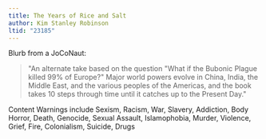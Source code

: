 ```yaml
---
title: The Years of Rice and Salt
author: Kim Stanley Robinson
ltid: "23185"
---
```


Blurb from a JoCoNaut:

> "An alternate take based on the question "What if the Bubonic Plague killed
> 99% of Europe?" Major world powers evolve in China, India, the Middle East,
> and the various peoples of the Americas, and the book takes 10 steps through
> time until it catches up to the Present Day."

Content Warnings include Sexism, Racism, War, Slavery, Addiction, Body Horror,
Death, Genocide, Sexual Assault, Islamophobia, Murder, Violence, Grief, Fire,
Colonialism, Suicide, Drugs
